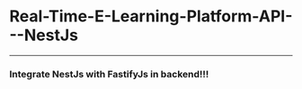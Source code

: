 # Real-Time-E-Learning-Platform-API---NestJs
___
### Integrate NestJs with FastifyJs in backend!!! 
